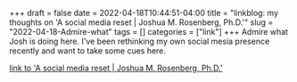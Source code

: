 +++draft = falsedate = 2022-04-18T10:44:51-04:00title = "linkblog: my thoughts on 'A social media reset | Joshua M. Rosenberg, Ph.D.'"slug = "2022-04-18-Admire-what"tags = []categories = ["link"]+++Admire what Josh is doing here. I've been rethinking my own social mesia presence recently and want to take some cues here. [link to 'A social media reset | Joshua M. Rosenberg, Ph.D.'](https://joshuamrosenberg.com/post/2022/04/18/resetting-how-i-use-social-media/)